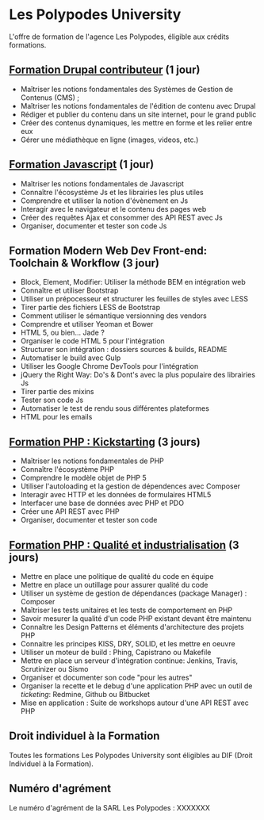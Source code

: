 # Les Polypodes University 

L'offre de formation de l'agence Les Polypodes, éligible aux crédits formations.

## [Formation Drupal contributeur](Formation.Drupal.Contributeur.md) (1 jour)

- Maîtriser les notions fondamentales des Systèmes de Gestion de Contenus (CMS) ;
- Maîtriser les notions fondamentales de l'édition de contenu avec Drupal
- Rédiger et publier du contenu dans un site internet, pour le grand public
- Créer des contenus dynamiques, les mettre en forme et les relier entre eux
- Gérer une médiathèque en ligne (images, videos, etc.)

## [Formation Javascript](Formation.Javascript.md) (1 jour)

- Maîtriser les notions fondamentales de Javascript
- Connaître l'écosystème Js et les librairies les plus utiles
- Comprendre et utiliser la notion d'évènement en Js
- Interagir avec le navigateur et le contenu des pages web
- Créer des requêtes Ajax et consommer des API REST avec Js
- Organiser, documenter et tester son code Js

## Formation Modern Web Dev Front-end: Toolchain & Workflow (3 jour)

- Block, Element, Modifier: Utiliser la méthode BEM en intégration web
- Connaître et utiliser Bootstrap
- Utiliser un prépocesseur et structurer les feuilles de styles avec LESS
- Tirer partie des fichiers LESS de Bootstrap
- Comment utiliser le sémantique versionning des vendors
- Comprendre et utiliser Yeoman et Bower
- HTML 5, ou bien... Jade ?
- Organiser le code HTML 5 pour l'intégration
- Structurer son intégration : dossiers sources & builds, README 
- Automatiser le build avec Gulp
- Utiliser les Google Chrome DevTools pour l'intégration
- jQuery the Right Way: Do's & Dont's avec la plus populaire des librairies Js
- Tirer partie des mixins
- Tester son code Js
- Automatiser le test de rendu sous différentes plateformes
- HTML pour les emails

## [Formation PHP : Kickstarting](Formation.PHP.Kickstarting.md) (3 jours)

- Maîtriser les notions fondamentales de PHP
- Connaître l'écosystème PHP
- Comprendre le modèle objet de PHP 5
- Utiliser l'autoloading et la gestion de dépendences avec Composer
- Interagir avec HTTP et les données de formulaires HTML5
- Interfacer une base de données avec PHP et PDO
- Créer une API REST avec PHP
- Organiser, documenter et tester son code

## [Formation PHP : Qualité et industrialisation](Formation.PHP.Qualite.Et.Industrialisation.md) (3 jours)

- Mettre en place une politique de qualité du code en équipe
- Mettre en place un outillage pour assurer qualité du code 
- Utiliser un système de gestion de dépendances (package Manager) : Composer
- Maîtriser les tests unitaires et les tests de comportement en PHP
- Savoir mesurer la qualité d'un code PHP existant devant être maintenu
- Connaître les Design Patterns et éléments d'architecture des projets PHP
- Connaitre les principes KISS, DRY, SOLID, et les mettre en oeuvre
- Utiliser un moteur de build : Phing, Capistrano ou Makefile
- Mettre en place un serveur d'intégration continue: Jenkins, Travis, Scrutinizer ou Sismo
- Organiser et documenter son code "pour les autres"
- Organiser la recette et le debug d'une application PHP avec un outil de _ticketing_: Redmine, Github ou Bitbucket
- Mise en application : Suite de workshops autour d'une API REST avec PHP

## Droit individuel à la Formation

Toutes les formations Les Polypodes University sont éligibles au DIF (Droit Individuel à la Formation).


## Numéro d'agrément

Le numéro d'agrément de la SARL Les Polypodes : XXXXXXX

